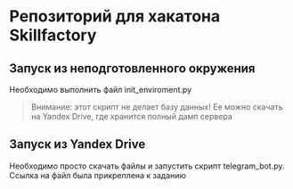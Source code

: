 # Репозиторий для хакатона Skillfactory
## Запуск из неподготовленного окружения
Необходимо выполнить файл init_enviroment.py
> Внимание: этот скрипт не делает базу данных! Ее можно скачать на Yandex Drive, где хранится полный дамп сервера
## Запуск из Yandex Drive
Необходимо просто скачать файлы и запустить скрипт telegram_bot.py. Ссылка на файл была прикреплена к заданию